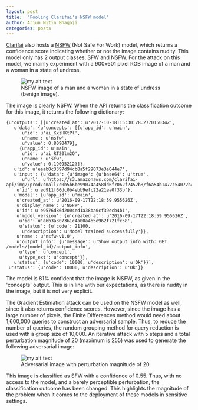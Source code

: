```yaml
---
layout: post
title:  "Fooling Clarifai's NSFW model"
author: Arjun Nitin Bhagoji
categories: posts
---
```


[Clarifai][clarifai] also hosts a [NSFW][nsfw-model] (Not Safe For Work) model, which returns a confidence score indicating whether or not the image contains nudity. This model only has 2 output classes, SFW and NSFW. For the attack on this model, we mainly experiment with a 900x601 pixel RGB image of a man and a woman in a state of undress. 
<figure>
  <img src="{{site.baseurl}}/assets/nsfw-002.jpg" alt="my alt text" align="middle"/>
  <figcaption> NSFW image of a man and a woman in a state of undress (benign image).</figcaption>
</figure>

The image is clearly NSFW. When the API returns the classification outcome for this image, it returns the following dictionary:
```
{u'outputs': [{u'created_at': u'2017-10-18T15:30:28.277015034Z',
   u'data': {u'concepts': [{u'app_id': u'main',
      u'id': u'ai_KxzHKtPl',
      u'name': u'nsfw',
      u'value': 0.8090479},
     {u'app_id': u'main',
      u'id': u'ai_RT20lm2Q',
      u'name': u'sfw',
      u'value': 0.19095212}]},
   u'id': u'eeab0c3397d94cb8a5f29073e3e044e7',
   u'input': {u'data': {u'image': {u'base64': u'true',
      u'url': u'https://s3.amazonaws.com/clarifai-api/img2/prod/small/c0b5b6be99074a458dd6f7062f2452b8/f6a54b1477c54072b4bf93b7a86bc3ab'}},
    u'id': u'ed911f66dc0b4ebb9efc22a21ea0f33b'},
   u'model': {u'app_id': u'main',
    u'created_at': u'2016-09-17T22:18:59.955626Z',
    u'display_name': u'NSFW',
    u'id': u'e9576d86d2004ed1a38ba0cf39ecb4b1',
    u'model_version': {u'created_at': u'2016-09-17T22:18:59.955626Z',
     u'id': u'a6b3a307361c4a00a465e962f721fc58',
     u'status': {u'code': 21100,
      u'description': u'Model trained successfully'}},
    u'name': u'nsfw-v1.0',
    u'output_info': {u'message': u'Show output_info with: GET /models/{model_id}/output_info',
     u'type': u'concept',
     u'type_ext': u'concept'}},
   u'status': {u'code': 10000, u'description': u'Ok'}}],
 u'status': {u'code': 10000, u'description': u'Ok'}}
```
The model is 81% confident that the image is NSFW, as given in the 'concepts' output. This is in line with our expectations, as there is nudity in the image, but it is not very explicit. 

The Gradient Estimation attack can be used on the NSFW model as well, since it also returns confidence scores. However, since the image has a large number of pixels, the Finite Differences method would need about 1,600,000 queries to construct an adversarial sample. Thus, to reduce the number of queries, the random grouping method for query reduction is used with a group size of 10,000. An iterative attack with 5 steps and a total perturbation magnitude of 20 (maximum is 255) was used to generate the following adversarial image:
<figure>
  <img src="{{site.baseurl}}/assets/nsfw-002_adv_20_5_10000.jpg" alt="my alt text"/>
  <figcaption>Adversarial image with perturbation magnitude of 20.</figcaption>
</figure>
This image is classified as SFW with a confidence of 0.55. Thus, with no access to the model, and a barely perceptible perturbation, the classification outcome has been changed. This highlights the magnitude of the problem when it comes to the deployment of these models in sensitive settings.


[nsfw-model]: https://clarifai.com/models/nsfw-image-recognition-model/e9576d86d2004ed1a38ba0cf39ecb4b1
[clarifai]: https://clarifai.com

